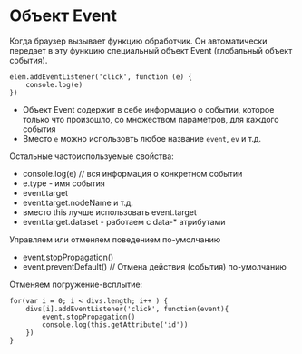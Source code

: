 # Объект Event
Когда браузер вызывает функцию обработчик. Он автоматически передает в эту функцию специальный объект Event (глобальный объект события).

    elem.addEventListener('click', function (e) {
        console.log(e)
    })

- Объект Event содержит в себе информацию о событии, которое только что произошло, со множеством параметров, для каждого события
- Вместо `e` можно использовть любое название `event`, `ev` и т.д.

Остальные частоиспользуемые свойства:
- console.log(e) // вся информация о конкретном событии
- e.type - имя события
- event.target
- event.target.nodeName и т.д.
- вместо this лучше использовать event.target
- event.target.dataset - работаем с data-* атрибутами

Управляем или отменяем поведением по-умолчанию
- event.stopPropagation()
- event.preventDefault() // Отмена действия (события) по-умолчанию

Отменяем погружение-всплытие:

    for(var i = 0; i < divs.length; i++ ) {
        divs[i].addEventListener('click', function(event){
            event.stopPropagation()
            console.log(this.getAttribute('id'))
        })
    }
